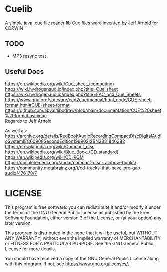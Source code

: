 # Cuelib
A simple java .cue file reader lib
Cue files were invented by Jeff Arnold for CDRWIN

## TODO
* MP3 resync test

## Useful Docs
https://en.wikipedia.org/wiki/Cue_sheet_(computing)  
https://wiki.hydrogenaud.io/index.php?title=Cue_sheet  
https://wiki.hydrogenaud.io/index.php?title=EAC_and_Cue_Sheets  
https://www.gnu.org/software/ccd2cue/manual/html_node/CUE-sheet-format.html#CUE-sheet-format  
https://github.com/libyal/libodraw/blob/main/documentation/CUE%20sheet%20format.asciidoc  
Regards to Jeff Arnold

As well as:  
https://archive.org/details/RedBookAudioRecordingCompactDiscDigitalAudioSystemIEC60908SecondEdition199902ISBN2831846382  
https://en.wikipedia.org/wiki/Compact_disc  
https://en.wikipedia.org/wiki/Blue_Book_(CD_standard)
https://en.wikipedia.org/wiki/CD-ROM  
https://obsoletemedia.org/audio/compact-disc-rainbow-books/  
https://community.metabrainz.org/t/cd-tracks-that-have-pre-gap-audio/476178/7

# LICENSE
This program is free software: you can redistribute it and/or modify it under the terms of the GNU General Public License as published by the Free Software Foundation, either version 3 of the License, or (at your option) any later version.

This program is distributed in the hope that it will be useful, but WITHOUT ANY WARRANTY; without even the implied warranty of MERCHANTABILITY or FITNESS FOR A PARTICULAR PURPOSE. See the GNU General Public License for more details.

You should have received a copy of the GNU General Public License along with this program. If not, see <https://www.gnu.org/licenses/>.
